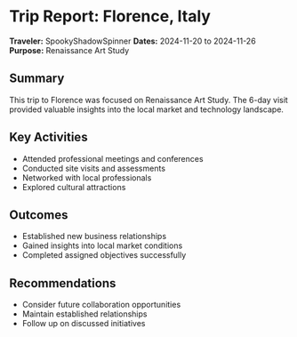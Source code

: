 # Trip Report: Florence, Italy

**Traveler:** SpookyShadowSpinner
**Dates:** 2024-11-20 to 2024-11-26
**Purpose:** Renaissance Art Study

## Summary
This trip to Florence was focused on Renaissance Art Study. The 6-day visit provided valuable insights into the local market and technology landscape.

## Key Activities
- Attended professional meetings and conferences
- Conducted site visits and assessments
- Networked with local professionals
- Explored cultural attractions

## Outcomes
- Established new business relationships
- Gained insights into local market conditions
- Completed assigned objectives successfully

## Recommendations
- Consider future collaboration opportunities
- Maintain established relationships
- Follow up on discussed initiatives
